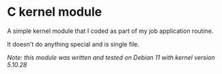 # C kernel module
A simple kernel module that I coded as part of my job application routine.

It doesn't do anything special and is single file.

*Note: this module was written and tested on Debian 11 with kernel version 5.10.28* 
